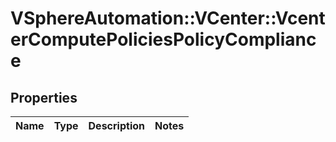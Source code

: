 # VSphereAutomation::VCenter::VcenterComputePoliciesPolicyCompliance

## Properties
Name | Type | Description | Notes
------------ | ------------- | ------------- | -------------


